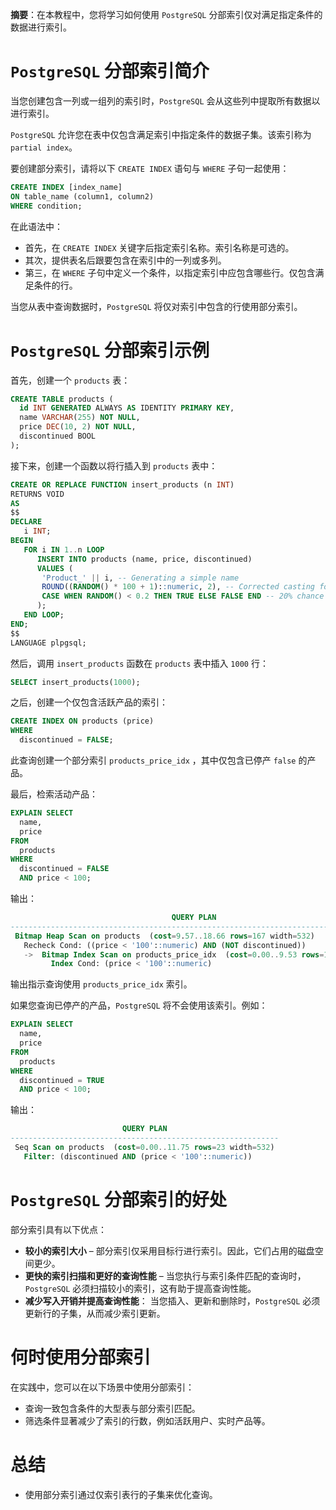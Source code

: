 **摘要**：在本教程中，您将学习如何使用 `PostgreSQL` 分部索引仅对满足指定条件的数据进行索引。

# `PostgreSQL` 分部索引简介

当您创建包含一列或一组列的索引时，`PostgreSQL` 会从这些列中提取所有数据以进行索引。

`PostgreSQL` 允许您在表中仅包含满足索引中指定条件的数据子集。该索引称为 `partial index`。

要创建部分索引，请将以下 `CREATE INDEX` 语句与 `WHERE` 子句一起使用：

```sql
CREATE INDEX [index_name]
ON table_name (column1, column2)
WHERE condition;
```

在此语法中：

- 首先，在 `CREATE INDEX` 关键字后指定索引名称。索引名称是可选的。
- 其次，提供表名后跟要包含在索引中的一列或多列。
- 第三，在 `WHERE` 子句中定义一个条件，以指定索引中应包含哪些行。仅包含满足条件的行。

当您从表中查询数据时，`PostgreSQL` 将仅对索引中包含的行使用部分索引。

# `PostgreSQL` 分部索引示例

首先，创建一个 `products` 表：

```sql
CREATE TABLE products (
  id INT GENERATED ALWAYS AS IDENTITY PRIMARY KEY,
  name VARCHAR(255) NOT NULL,
  price DEC(10, 2) NOT NULL,
  discontinued BOOL
);
```

接下来，创建一个函数以将行插入到 `products` 表中：

```sql
CREATE OR REPLACE FUNCTION insert_products (n INT) 
RETURNS VOID 
AS 
$$
DECLARE
   i INT;
BEGIN
   FOR i IN 1..n LOOP
      INSERT INTO products (name, price, discontinued)
      VALUES (
       'Product_' || i, -- Generating a simple name
       ROUND((RANDOM() * 100 + 1)::numeric, 2), -- Corrected casting for rounding
       CASE WHEN RANDOM() < 0.2 THEN TRUE ELSE FALSE END -- 20% chance of being discontinued
      );
   END LOOP;
END;
$$ 
LANGUAGE plpgsql;
```

然后，调用 `insert_products` 函数在 `products` 表中插入 `1000` 行：

```sql
SELECT insert_products(1000);
```

之后，创建一个仅包含活跃产品的索引：

```sql
CREATE INDEX ON products (price)
WHERE
  discontinued = FALSE;
```

此查询创建一个部分索引 `products_price_idx` ，其中仅包含已停产 `false` 的产品。

最后，检索活动产品：

```sql
EXPLAIN SELECT
  name,
  price
FROM
  products
WHERE
  discontinued = FALSE
  AND price < 100;
```

输出：

```sql
                                    QUERY PLAN
-----------------------------------------------------------------------------------
 Bitmap Heap Scan on products  (cost=9.57..18.66 rows=167 width=532)
   Recheck Cond: ((price < '100'::numeric) AND (NOT discontinued))
   ->  Bitmap Index Scan on products_price_idx  (cost=0.00..9.53 rows=167 width=0)
         Index Cond: (price < '100'::numeric)
```

输出指示查询使用 `products_price_idx` 索引。

如果您查询已停产的产品，`PostgreSQL` 将不会使用该索引。例如：

```sql
EXPLAIN SELECT
  name,
  price
FROM
  products
WHERE
  discontinued = TRUE
  AND price < 100;
```

输出：

```sql
                         QUERY PLAN
------------------------------------------------------------
 Seq Scan on products  (cost=0.00..11.75 rows=23 width=532)
   Filter: (discontinued AND (price < '100'::numeric))
```

# `PostgreSQL` 分部索引的好处

部分索引具有以下优点：

- **较小的索引大小** – 部分索引仅采用目标行进行索引。因此，它们占用的磁盘空间更少。
- **更快的索引扫描和更好的查询性能** – 当您执行与索引条件匹配的查询时，`PostgreSQL` 必须扫描较小的索引，这有助于提高查询性能。
- **减少写入开销并提高查询性能**： 当您插入、更新和删除时，`PostgreSQL` 必须更新行的子集，从而减少索引更新。

# 何时使用分部索引

在实践中，您可以在以下场景中使用分部索引：

- 查询一致包含条件的大型表与部分索引匹配。
- 筛选条件显著减少了索引的行数，例如活跃用户、实时产品等。

# 总结

- 使用部分索引通过仅索引表行的子集来优化查询。
